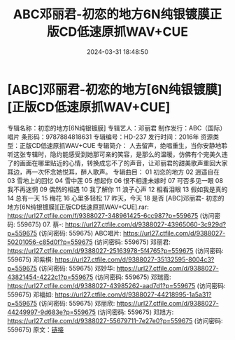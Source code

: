 ﻿---
title: ABC邓丽君-初恋的地方6N纯银镀膜正版CD低速原抓WAV+CUE
date: 2024-03-31 18:48:50
categories: WAV车载音乐、镜像
tags: 华语中文
---
# [ABC]邓丽君-初恋的地方[6N纯银镀膜][正版CD低速原抓WAV+CUE]

专辑名称：初恋的地方[6N纯银镀膜]
专辑艺人：邓丽君
制作发行：ABC（国际）唱片
条形码：9787884818631
专辑编号：HD-237
发行时间：2016年
资源类型：正版CD低速原抓WAV+CUE
专辑简介：
人去留声，绝唱重生，当你安静地聆听这张专辑时，隐约能感受到她那可亲的笑容，是那么的温暖，仿佛有个完美久违了的画面在哪里贴近的心情，转换成忘不了的声音，让邓丽君的甜美歌声重回大家耳边，再一次怀念她悦耳，醉人歌声。
专辑曲目：
01 初恋的地方
02 逍遥自在
03 雪地上的回忆
04 雪中莲
05 想起你
06 恨不相逢未嫁时
07 可否多见一眼
08 我不再迷惘
09 偶然的相遇
10 我了解你
11 浪子心声
12 相看泪眼
13 假如我是真的
14 总有一天
15 梅花
16 心里多轻松
17 昨天，今天
18 是否
[ABC]邓丽君- 初恋的地方[6N纯银镀膜][正版CD低速原抓WAV+CUE].rar: https://url27.ctfile.com/f/9388027-348961425-6cc987?p=559675
(访问密码: 559675)
07. 蔡-: https://url27.ctfile.com/d/9388027-43965060-3c929d?p=559675
(访问密码: 559675)
ABC唱片: https://url27.ctfile.com/d/9388027-50201056-c85d0f?p=559675
(访问密码: 559675)
邓丽君: https://url27.ctfile.com/d/9388027-25163978-5f4765?p=559675
(访问密码: 559675)
邓紫棋: https://url27.ctfile.com/d/9388027-35132595-8004c3?p=559675
(访问密码: 559675)
邓妙华: https://url27.ctfile.com/d/9388027-43821454-4222c1?p=559675
(访问密码: 559675)
邓瑞霞: https://url27.ctfile.com/d/9388027-43985262-aad7d1?p=559675
(访问密码: 559675)
邓福如: https://url27.ctfile.com/d/9388027-44218995-1a5a31?p=559675
(访问密码: 559675)
邓丽欣: https://url27.ctfile.com/d/9388027-44249997-9d683e?p=559675
(访问密码: 559675)
邓旭方: https://url27.ctfile.com/d/9388027-55679711-7e27e0?p=559675
(访问密码: 559675)
原文：[链接](https://blog.sina.com.cn/s/blog_1647c7e76010314xe.html)